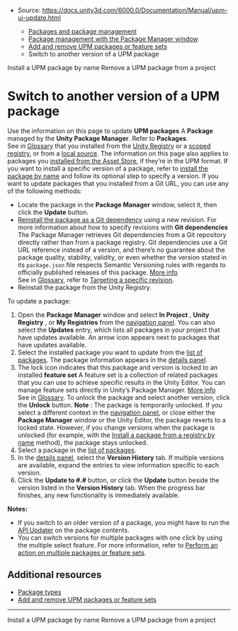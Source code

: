 * Source: https://docs.unity3d.com/6000.0/Documentation/Manual/upm-ui-update.html

  * [Packages and package management](https://docs.unity3d.com/6000.0/Documentation/Manual/PackagesList.html)
  * [Package management with the Package Manager window](https://docs.unity3d.com/6000.0/Documentation/Manual/managing-packages-window.html)
  * [Add and remove UPM packages or feature sets](https://docs.unity3d.com/6000.0/Documentation/Manual/upm-ui-actions.html)
  * Switch to another version of a UPM package


[](https://docs.unity3d.com/6000.0/Documentation/Manual/upm-ui-quick.html)
Install a UPM package by name
[](https://docs.unity3d.com/6000.0/Documentation/Manual/upm-ui-remove.html)
Remove a UPM package from a project
# Switch to another version of a UPM package
Use the information on this page to update **UPM packages** A **Package** managed by the **Unity Package Manager**. Refer to **Packages**.  
See in [Glossary](https://docs.unity3d.com/6000.0/Documentation/Manual/Glossary.html#UPMpackage) that you installed from the [Unity Registry](https://docs.unity3d.com/6000.0/Documentation/Manual/upm-ui-install.html) or a [scoped registry](https://docs.unity3d.com/6000.0/Documentation/Manual/upm-scoped.html), or from a [local source](https://docs.unity3d.com/6000.0/Documentation/Manual/upm-ui-local.html). The information on this page also applies to packages you [installed from the Asset Store](https://docs.unity3d.com/6000.0/Documentation/Manual/upm-ui-install2.html), if they’re in the UPM format.
If you want to install a specific version of a package, refer to [install the package by name](https://docs.unity3d.com/6000.0/Documentation/Manual/upm-ui-quick.html) and follow its optional step to specify a version.
If you want to update packages that you installed from a Git URL, you can use any of the following methods:
  * Locate the package in the **Package Manager** window, select it, then click the **Update** button.
  * [Reinstall the package as a Git dependency](https://docs.unity3d.com/6000.0/Documentation/Manual/upm-ui-giturl.html) using a new revision. For more information about how to specify revisions with **Git dependencies** The Package Manager retrieves Git dependencies from a Git repository directly rather than from a package registry. Git dependencies use a Git URL reference instead of a version, and there’s no guarantee about the package quality, stability, validity, or even whether the version stated in its `package.json` file respects Semantic Versioning rules with regards to officially published releases of this package. [More info](https://docs.unity3d.com/6000.0/Documentation/Manual/upm-concepts.html#Git)  
See in [Glossary](https://docs.unity3d.com/6000.0/Documentation/Manual/Glossary.html#Gitdependency), refer to [Targeting a specific revision](https://docs.unity3d.com/6000.0/Documentation/Manual/upm-git.html#revision).
  * Reinstall the package from the Unity Registry.


To update a package:
  1. Open the **Package Manager** window and select **In Project** , **Unity Registry** , or **My Registries** from the [navigation panel](https://docs.unity3d.com/6000.0/Documentation/Manual/upm-ui-nav.html). You can also select the **Updates** entry, which lists all packages in your project that have updates available. An arrow icon appears next to packages that have updates available.
  2. Select the installed package you want to update from the [list of packages](https://docs.unity3d.com/6000.0/Documentation/Manual/upm-ui-list.html). The package information appears in the [details panel](https://docs.unity3d.com/6000.0/Documentation/Manual/upm-ui-details.html). 
  3. The lock icon indicates that this package and version is locked to an installed **feature set** A feature set is a collection of related packages that you can use to achieve specific results in the Unity Editor. You can manage feature sets directly in Unity’s Package Manager. [More info](https://docs.unity3d.com/6000.0/Documentation/Manual/FeatureSets.html)  
See in [Glossary](https://docs.unity3d.com/6000.0/Documentation/Manual/Glossary.html#Featureset). To unlock the package and select another version, click the **Unlock** button.
**Note** : The package is temporarily unlocked. If you select a different context in the [navigation panel](https://docs.unity3d.com/6000.0/Documentation/Manual/upm-ui-nav.html), or close either the **Package Manager** window or the Unity Editor, the package reverts to a locked state. However, if you change versions when the package is unlocked (for example, with the [Install a package from a registry by name](https://docs.unity3d.com/6000.0/Documentation/Manual/upm-ui-quick.html) method), the package stays unlocked.
  4. Select a package in the [list of packages](https://docs.unity3d.com/6000.0/Documentation/Manual/upm-ui-list.html).
  5. In the [details panel](https://docs.unity3d.com/6000.0/Documentation/Manual/upm-ui-details.html), select the **Version History** tab. If multiple versions are available, expand the entries to view information specific to each version.
  6. Click the **Update to #.#** button, or click the **Update** button beside the version listed in the **Version History** tab.
When the progress bar finishes, any new functionality is immediately available.


**Notes:**
  * If you switch to an older version of a package, you might have to run the [API Updater](https://docs.unity3d.com/6000.0/Documentation/Manual/APIUpdater.html) on the package contents.
  * You can switch versions for multiple packages with one click by using the multiple select feature. For more information, refer to [Perform an action on multiple packages or feature sets](https://docs.unity3d.com/6000.0/Documentation/Manual/upm-ui-multi.html).


## Additional resources
  * [Package types](https://docs.unity3d.com/6000.0/Documentation/Manual/upm-package-types.html)
  * [Add and remove UPM packages or feature sets](https://docs.unity3d.com/6000.0/Documentation/Manual/upm-ui-actions.html)


* * *
[](https://docs.unity3d.com/6000.0/Documentation/Manual/upm-ui-quick.html)
Install a UPM package by name
[](https://docs.unity3d.com/6000.0/Documentation/Manual/upm-ui-remove.html)
Remove a UPM package from a project
